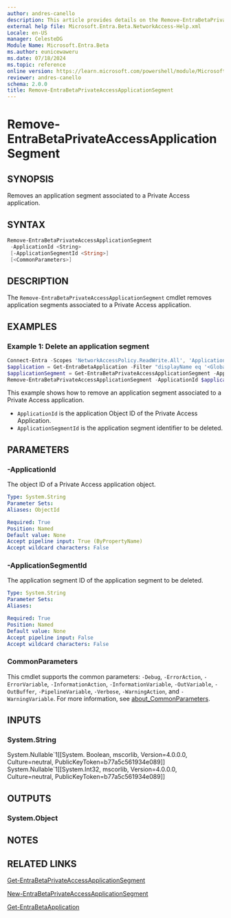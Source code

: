 ```yaml
---
author: andres-canello
description: This article provides details on the Remove-EntraBetaPrivateAccessApplicationSegment command.
external help file: Microsoft.Entra.Beta.NetworkAccess-Help.xml
Locale: en-US
manager: CelesteDG
Module Name: Microsoft.Entra.Beta
ms.author: eunicewaweru
ms.date: 07/18/2024
ms.topic: reference
online version: https://learn.microsoft.com/powershell/module/Microsoft.Entra.Beta/Remove-EntraBetaPrivateAccessApplicationSegment
reviewer: andres-canello
schema: 2.0.0
title: Remove-EntraBetaPrivateAccessApplicationSegment
---
```


# Remove-EntraBetaPrivateAccessApplicationSegment

## SYNOPSIS

Removes an application segment associated to a Private Access application.

## SYNTAX

```powershell
Remove-EntraBetaPrivateAccessApplicationSegment
 -ApplicationId <String>
 [-ApplicationSegmentId <String>]
 [<CommonParameters>]
```

## DESCRIPTION

The `Remove-EntraBetaPrivateAccessApplicationSegment` cmdlet removes application segments associated to a Private Access application.

## EXAMPLES

### Example 1: Delete an application segment

```powershell
Connect-Entra -Scopes 'NetworkAccessPolicy.ReadWrite.All', 'Application.ReadWrite.All', 'NetworkAccess.ReadWrite.All'
$application = Get-EntraBetaApplication -Filter "displayName eq '<GlobalSecureAccess_Application_DisplayName>'"
$applicationSegment = Get-EntraBetaPrivateAccessApplicationSegment -ApplicationId $application.Id | Where-Object {$_.destinationType -eq 'fqdn'}
Remove-EntraBetaPrivateAccessApplicationSegment -ApplicationId $application.Id -ApplicationSegmentId $applicationSegment.Id
```

This example shows how to remove an application segment associated to a Private Access application.

- `ApplicationId` is the application Object ID of the Private Access Application.
- `ApplicationSegmentId` is the application segment identifier to be deleted.

## PARAMETERS

### -ApplicationId

The object ID of a Private Access application object.

```yaml
Type: System.String
Parameter Sets: 
Aliases: ObjectId

Required: True
Position: Named
Default value: None
Accept pipeline input: True (ByPropertyName)
Accept wildcard characters: False
```

### -ApplicationSegmentId

The application segment ID of the application segment to be deleted.

```yaml
Type: System.String
Parameter Sets: 
Aliases: 

Required: True
Position: Named
Default value: None
Accept pipeline input: False
Accept wildcard characters: False
```

### CommonParameters

This cmdlet supports the common parameters: `-Debug`, `-ErrorAction`, `-ErrorVariable`, `-InformationAction`, `-InformationVariable`, `-OutVariable`, `-OutBuffer`, `-PipelineVariable`, `-Verbose`, `-WarningAction`, and `-WarningVariable`. For more information, see [about_CommonParameters](https://go.microsoft.com/fwlink/?LinkID=113216).

## INPUTS

### System.String

System.Nullable\`1\[\[System. Boolean, mscorlib, Version=4.0.0.0, Culture=neutral, PublicKeyToken=b77a5c561934e089\]\] System.Nullable\`1\[\[System.Int32, mscorlib, Version=4.0.0.0, Culture=neutral, PublicKeyToken=b77a5c561934e089\]\]

## OUTPUTS

### System.Object

## NOTES

## RELATED LINKS

[Get-EntraBetaPrivateAccessApplicationSegment](Get-EntraBetaPrivateAccessApplicationSegment.md)

[New-EntraBetaPrivateAccessApplicationSegment](New-EntraBetaPrivateAccessApplicationSegment.md)

[Get-EntraBetaApplication](Get-EntraBetaApplication.md)
